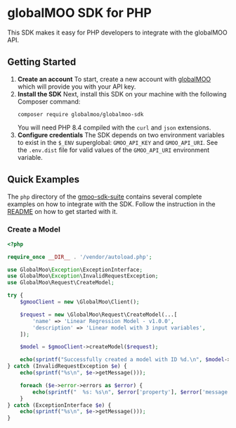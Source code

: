 # globalMOO SDK for PHP
This SDK makes it easy for PHP developers to integrate with the globalMOO API.

## Getting Started
1. **Create an account** To start, create a new account with [globalMOO](https://globalmoo.com/free-trial/)
   which will provide you with your API key.
2. **Install the SDK** Next, install this SDK on your machine with the following Composer command:
   ```shell
   composer require globalmoo/globalmoo-sdk
   ```
   You will need PHP 8.4 compiled with the `curl` and `json` extensions.
3. **Configure credentials** The SDK depends on two environment variables to exist
    in the `$_ENV` superglobal: `GMOO_API_KEY` and `GMOO_API_URI`. See the `.env.dist`
    file for valid values of the `GMOO_API_URI` environment variable.

## Quick Examples
The `php` directory of the [gmoo-sdk-suite](https://github.com/globalMOO/gmoo-sdk-suite)
contains several complete examples on how to integrate with the SDK. Follow the instruction
in the [README](https://github.com/globalMOO/gmoo-sdk-suite/tree/main/php#readme) on how
to get started with it.

### Create a Model
```php
<?php

require_once __DIR__ . '/vendor/autoload.php';

use GlobalMoo\Exception\ExceptionInterface;
use GlobalMoo\Exception\InvalidRequestException;
use GlobalMoo\Request\CreateModel;

try {
    $gmooClient = new \GlobalMoo\Client();

    $request = new \GlobalMoo\Request\CreateModel(...[
        'name' => 'Linear Regression Model - v1.0.0',
        'description' => 'Linear model with 3 input variables',
    ]);

    $model = $gmooClient->createModel($request);

    echo(sprintf("Successfully created a model with ID %d.\n", $model->id));
} catch (InvalidRequestException $e) {
    echo(sprintf("%s\n", $e->getMessage()));

    foreach ($e->error->errors as $error) {
        echo(sprintf("  %s: %s\n", $error['property'], $error['message']));
    }
} catch (ExceptionInterface $e) {
    echo(sprintf("%s\n", $e->getMessage()));
}
```
